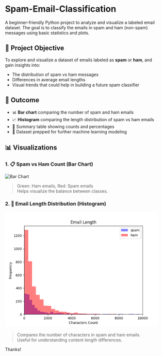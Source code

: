 # Spam-Email-Classification
A beginner-friendly Python project to analyze and visualize a labeled email dataset. The goal is to classify the emails in spam and ham (non-spam) messages using basic statistics and plots.

## 🎯 Project Objective

To explore and visualize a dataset of emails labeled as **spam** or **ham**, and gain insights into:

- The distribution of spam vs ham messages
- Differences in average email lengths
- Visual trends that could help in building a future spam classifier

## 🧠 Outcome

- 📊 **Bar chart** comparing the number of spam and ham emails
- 📈 **Histogram** comparing the length distribution of spam vs ham emails
- 📄 Summary table showing counts and percentages
- 🧩 Dataset prepped for further machine learning modeling

## 📊 Visualizations

### 1. 📋 Spam vs Ham Count (Bar Chart)

![Bar Chart](bar_chart.png)

> Green: Ham emails, Red: Spam emails  
> Helps visualize the balance between classes.

### 2. 📏 Email Length Distribution (Histogram)

![Histogram](histogram.png)

> Compares the number of characters in spam and ham emails.  
> Useful for understanding content length differences.

Thanks!
